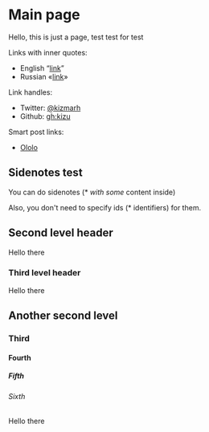# Main page

Hello, this is just a page, test test for test

Links with inner quotes:

- English “[link](#x)”
- Russian «[link](#x)»

Link handles:

- Twitter: [@kizmarh](@kizmarh)
- Github: [gh:kizu](gh:kizu)

Smart post links:

- [Ololo](:ololo-lolo_lolo)

## Sidenotes test

You can do <span class="sidenote" id="hello">sidenotes (* _with some_ content inside)</span>

Also, you don't need to specify <span class="sidenote">ids (* identifiers)</span> for them.

## Second level header

Hello there

### Third level header

Hello there

## Another second level

### Third

#### Fourth

##### Fifth

###### Sixth

Hello there
